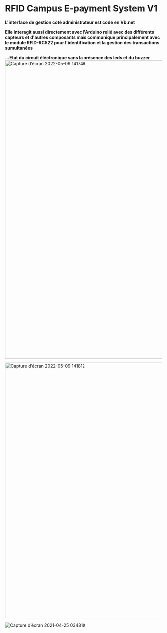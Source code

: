 # RFID Campus E-payment System V1
**L'interface de gestion coté administrateur est codé en Vb.net**

**Elle interagit aussi directement avec l'Arduino relié avec des différents capteurs et d'autres composants mais communique principalement avec le module RFID-RC522 pour l'identification et la gestion des transactions sumultanées**

**...Etat du circuit éléctronique sans la présence des leds et du buzzer**
<img width="960" alt="Capture d’écran 2022-05-09 141746" src="https://user-images.githubusercontent.com/80549619/167433197-bebb0a9e-f116-4fa6-b83b-8fca097f9b73.png">

<img width="821" alt="Capture d’écran 2022-05-09 141812" src="https://user-images.githubusercontent.com/80549619/167433232-04fe979e-8012-4ee8-9105-ada258240175.png">

![Capture d’écran 2021-04-25 034819](https://user-images.githubusercontent.com/80549619/116979874-d19a0980-acc5-11eb-8517-f87eadb6cbb1.png)


